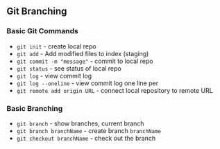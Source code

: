 ## Git Branching

### Basic Git Commands

* `git init` - create local repo
* `git add` - Add modified files to index (staging)
* `git commit -m "message"` - commit to local repo
* `git status` - see status of local repo
* `git log` - view commit log
* `git log --oneline` - view commit log one line per
* `git remote add origin URL` - connect local repository to remote URL

### Basic Branching

* `git branch` - show branches, current branch
* `git branch branchName` - create branch `branchName`
* `git checkout branchName` - check out the branch
